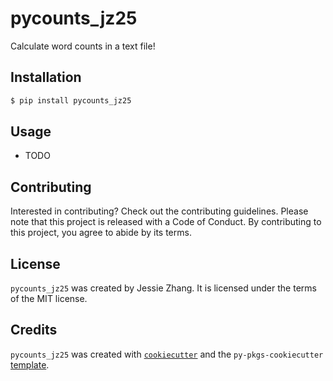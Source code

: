 # pycounts_jz25

Calculate word counts in a text file!

## Installation

```bash
$ pip install pycounts_jz25
```

## Usage

- TODO

## Contributing

Interested in contributing? Check out the contributing guidelines. Please note that this project is released with a Code of Conduct. By contributing to this project, you agree to abide by its terms.

## License

`pycounts_jz25` was created by Jessie Zhang. It is licensed under the terms of the MIT license.

## Credits

`pycounts_jz25` was created with [`cookiecutter`](https://cookiecutter.readthedocs.io/en/latest/) and the `py-pkgs-cookiecutter` [template](https://github.com/py-pkgs/py-pkgs-cookiecutter).
